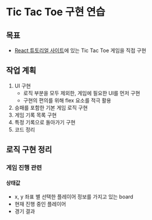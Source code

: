 # Tic Tac Toe 구현 연습

## 목표

- [React 튜토리얼 사이트](https://react.dev/learn/tutorial-tic-tac-toe)에 있는 Tic Tac Toe 게임을 직접 구현

## 작업 계획

1. UI 구현
    - 로직 부분을 모두 제외한, 게임에 필요한 UI를 먼저 구현
    - 구현의 편의를 위해 flex 요소를 적극 활용
2. 승패를 포함한 기본 게임 로직 구현
3. 게임 기록 목록 구현
4. 특정 기록으로 돌아가기 구현
5. 코드 정리

## 로직 구현 정리

### 게임 진행 관련

#### 상태값

- x, y 좌표 별 선택한 플레이어 정보를 가지고 있는 board
- 현재 진행 중인 플레이어
- 경기 결과
